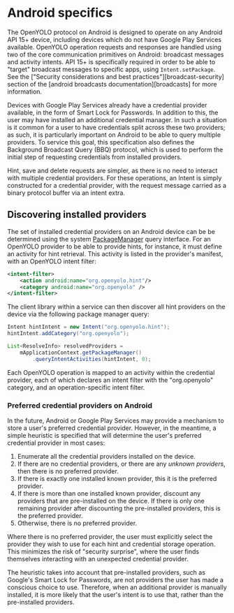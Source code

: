 # Android specifics

The OpenYOLO protocol on Android is designed to operate on any Android API 15+
device, including devices which do not have Google Play Services available.
OpenYOLO operation requests and responses are handled using two of the core
communication primitives on Android: broadcast messages and activity intents.
API 15+ is specifically required in order to be able to "target" broadcast
messages to specific apps, using `Intent.setPackage`. See the
["Security considerations and best practices"][broadcast-security] section of
the [android broadcasts documentation][broadcasts] for more information.

Devices with Google Play Services already have a credential provider available,
in the form of Smart Lock for Passwords. In addition to this, the
user may have installed an additional credential manager. In such a situation
is it common for a user to have credentials split across these two providers;
as such, it is particularly important on Android to be able to query multiple
providers. To service this goal, this specification also defines the
Background Broadcast Query (BBQ) protocol, which is used to perform the initial
step of requesting credentials from installed providers.

Hint, save and delete requests are simpler, as there is no need to interact with
multiple credential providers. For these operations, an Intent is simply
constructed for a credential provider, with the request message carried
as a binary protocol buffer via an intent extra.

## Discovering installed providers

The set of installed credential providers on an Android device can be be
determined using the system
[PackageManager](https://developer.android.com/reference/android/content/pm/PackageManager.html) query interface. For an OpenYOLO provider to be able to provide hints, for
instance, it must define an activity for hint retrieval. This activity is
listed in the provider's manifest, with an OpenYOLO intent filter:

```xml
<intent-filter>
    <action android:name="org.openyolo.hint"/>
    <category android:name="org.openyolo" />
</intent-filter>
```

The client library within a service can then discover all hint providers on the
device via the following package manager query:

```java
Intent hintIntent = new Intent("org.openyolo.hint");
hintIntent.addCategory("org.openyolo");

List<ResolveInfo> resolvedProviders =
    mApplicationContext.getPackageManager()
        .queryIntentActivities(hintIntent, 0);
```

Each OpenYOLO operation is mapped to an activity within the credential provider,
each of which declares an intent filter with the "org.openyolo" category,
and an operation-specific intent filter.

### Preferred credential providers on Android

In the future, Android or Google Play Services may provide a mechanism to
store a user's preferred credential provider. However, in the meantime, a
simple heuristic is specified that will determine the user's preferred
credential provider in most cases:

1. Enumerate all the credential providers installed on the device.
2. If there are no credential providers, or there are any _unknown providers_,
   then there is no preferred provider.
3. If there is exactly one installed known provider, this it is the preferred
   provider.
4. If there is more than one installed known provider, discount any providers
   that are pre-installed on the device. If there is only one remaining provider
   after discounting the pre-installed providers, this is the preferred
   provider.
5. Otherwise, there is no preferred provider.

Where there is no preferred provider, the user must explicitly select the
provider they wish to use for each hint and credential storage operation.
This minimizes the risk of "security surprise", where the user finds themselves
interacting with an unexpected credential provider.

The heuristic takes into account that pre-installed providers, such as Google's
Smart Lock for Passwords, are not providers the user has made a conscious
choice to use. Therefore, when an additional provider is manually installed, it
is more likely that the user's intent is to use that, rather than the
pre-installed providers.
